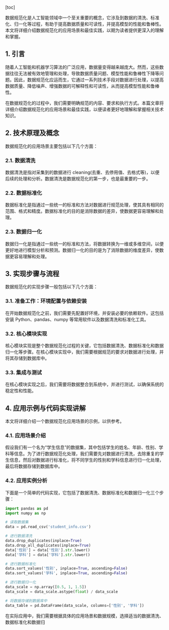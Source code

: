 
[toc]                    
                
                
数据规范化是人工智能领域中一个至关重要的概念，它涉及到数据的清洗、标准化、归一化等过程，有助于提高数据质量和可读性，并提高模型的性能和鲁棒性。本文将详细介绍数据规范化的应用场景和最佳实践，以期为读者提供更深入的理解和掌握。

## 1. 引言

随着人工智能和机器学习算法的广泛应用，数据量变得越来越庞大。然而，这些数据往往无法被有效地管理和处理，导致数据质量问题、模型性能和鲁棒性下降等问题。因此，数据规范化应运而生，它通过一系列技术手段对数据进行处理，以提高数据质量、降低噪声、增强数据的可解释性和可读性，从而提高模型性能和鲁棒性。

在数据规范化的过程中，我们需要明确规范的内容、要求和执行方式。本篇文章将详细介绍数据规范化的应用场景和最佳实践，以便读者更好地理解和掌握相关技术知识。

## 2. 技术原理及概念

数据规范化的应用场景主要包括以下几个方面：

### 2.1. 数据清洗

数据清洗是指对采集到的数据进行 cleaning(去重、去停用值、去格式等)，以便后续的处理和分析。数据清洗是数据规范化的第一步，也是最重要的一步。

### 2.2. 数据标准化

数据标准化是指通过一些统一的标准和方法对数据进行规范处理，使其具有相同的范围、格式和精度。数据标准化的目的是消除数据的差异，使数据更容易理解和处理。

### 2.3. 数据归一化

数据归一化是指通过一些统一的标准和方法，将数据转换为一维或多维空间，以便更好地进行模型分析和预测。数据归一化的目的是为了消除数据的维度差异，使数据更容易理解和处理。

## 3. 实现步骤与流程

数据规范化的实现步骤一般包括以下几个方面：

### 3.1. 准备工作：环境配置与依赖安装

在开始数据规范化之前，我们需要先配置好环境，并安装必要的依赖软件。这包括安装 Python、pandas、numpy 等常用软件以及数据清洗和标准化工具。

### 3.2. 核心模块实现

核心模块实现是整个数据规范化过程的关键，它包括数据清洗、数据标准化和数据归一化等步骤。在核心模块实现中，我们需要根据规范的要求对数据进行处理，并将其存储到数据库中。

### 3.3. 集成与测试

在核心模块实现之后，我们需要将数据整合到系统中，并进行测试，以确保系统的稳定性和性能。

## 4. 应用示例与代码实现讲解

本文将详细介绍一个数据规范化应用场景的示例，以供参考。

### 4.1. 应用场景介绍

假设我们有一个名为“学生信息”的数据集，其中包括学生的姓名、年龄、性别、学科等信息。为了进行数据规范化处理，我们需要先对数据进行清洗，去除重复的学生信息，然后对数据进行标准化，将不同学生的性别和学科信息进行归一化处理，最后将数据存储到数据库中。

### 4.2. 应用实例分析

下面是一个简单的代码实现，它包括了数据清洗、数据标准化和数据归一化三个步骤：
```python
import pandas as pd
import numpy as np

# 读取数据集
data = pd.read_csv('student_info.csv')

# 进行数据清洗
data.drop_duplicates(inplace=True)
data.drop_all_duplicates(inplace=True)
data['性别'] = data['性别'].str.lower()
data['学科'] = data['学科'].str.lower()

# 进行数据标准化
data.sort_values('性别', inplace=True, ascending=False)
data.sort_values('学科', inplace=True, ascending=False)

# 进行数据归一化
data_scale = np.array([0.5, 1, 1.5])
data_scale = data_scale.astype(float) / data_scale

# 将数据存储到数据库中
data_table = pd.DataFrame(data_scale, columns=['性别', '学科'])
```
在实际应用中，我们需要根据具体的应用场景和数据规模，选择适当的数据清洗、数据标准化和数据归


